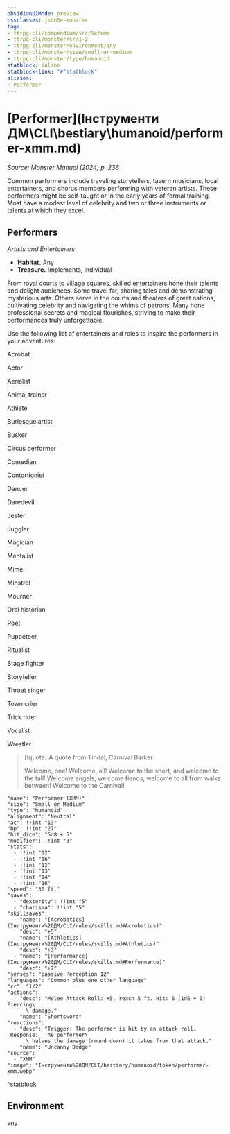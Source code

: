 ```yaml
---
obsidianUIMode: preview
cssclasses: json5e-monster
tags:
- ttrpg-cli/compendium/src/5e/xmm
- ttrpg-cli/monster/cr/1-2
- ttrpg-cli/monster/environment/any
- ttrpg-cli/monster/size/small-or-medium
- ttrpg-cli/monster/type/humanoid
statblock: inline
statblock-link: "#^statblock"
aliases:
- Performer
---
```

# [Performer](Інструменти ДМ\CLI\bestiary\humanoid/performer-xmm.md)
*Source: Monster Manual (2024) p. 236*  

Common performers include traveling storytellers, tavern musicians, local entertainers, and chorus members performing with veteran artists. These performers might be self-taught or in the early years of formal training. Most have a modest level of celebrity and two or three instruments or talents at which they excel.

## Performers

*Artists and Entertainers*

- **Habitat.** Any  
- **Treasure.** Implements, Individual  

From royal courts to village squares, skilled entertainers hone their talents and delight audiences. Some travel far, sharing tales and demonstrating mysterious arts. Others serve in the courts and theaters of great nations, cultivating celebrity and navigating the whims of patrons. Many hone professional secrets and magical flourishes, striving to make their performances truly unforgettable.

Use the following list of entertainers and roles to inspire the performers in your adventures:

Acrobat

Actor

Aerialist

Animal trainer

Athlete

Burlesque artist

Busker

Circus performer

Comedian

Contortionist

Dancer

Daredevil

Jester

Juggler

Magician

Mentalist

Mime

Minstrel

Mourner

Oral historian

Poet

Puppeteer

Ritualist

Stage fighter

Storyteller

Throat singer

Town crier

Trick rider

Vocalist

Wrestler

> [!quote] A quote from Tindal, Carnival Barker  
> 
> Welcome, one! Welcome, all! Welcome to the short, and welcome to the tall! Welcome angels, welcome fiends, welcome to all from walks between! Welcome to the Carnival!


```statblock
"name": "Performer (XMM)"
"size": "Small or Medium"
"type": "humanoid"
"alignment": "Neutral"
"ac": !!int "13"
"hp": !!int "27"
"hit_dice": "5d8 + 5"
"modifier": !!int "3"
"stats":
  - !!int "12"
  - !!int "16"
  - !!int "12"
  - !!int "13"
  - !!int "14"
  - !!int "16"
"speed": "30 ft."
"saves":
  - "dexterity": !!int "5"
  - "charisma": !!int "5"
"skillsaves":
  - "name": "[Acrobatics](Інструменти%20ДМ/CLI/rules/skills.md#Acrobatics)"
    "desc": "+5"
  - "name": "[Athletics](Інструменти%20ДМ/CLI/rules/skills.md#Athletics)"
    "desc": "+3"
  - "name": "[Performance](Інструменти%20ДМ/CLI/rules/skills.md#Performance)"
    "desc": "+7"
"senses": "passive Perception 12"
"languages": "Common plus one other language"
"cr": "1/2"
"actions":
  - "desc": "Melee Attack Roll: +5, reach 5 ft. Hit: 6 (1d6 + 3) Piercing\
      \ damage."
    "name": "Shortsword"
"reactions":
  - "desc": "Trigger: The performer is hit by an attack roll. _Response:_ The performer\
      \ halves the damage (round down) it takes from that attack."
    "name": "Uncanny Dodge"
"source":
  - "XMM"
"image": "Інструменти%20ДМ/CLI/bestiary/humanoid/token/performer-xmm.webp"
```
^statblock

## Environment

any